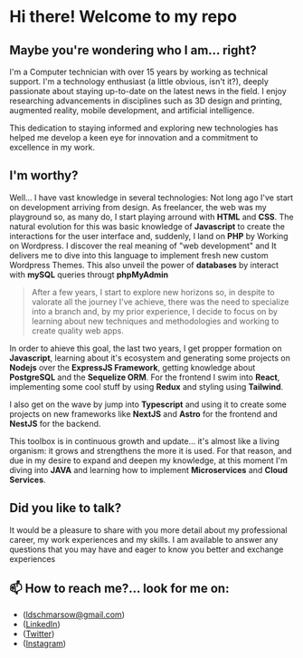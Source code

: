# Hi there! Welcome to my repo

## Maybe you're wondering who I am... right?
I'm a Computer technician with over 15 years by working as technical support. I'm a technology enthusiast (a little obvious, isn't it?), deeply passionate about staying up-to-date on the latest news in the field.
I enjoy researching advancements in disciplines such as 3D design and printing, augmented reality, mobile development, and artificial intelligence.

This dedication to staying informed and exploring new technologies has helped me develop a keen eye for innovation and a commitment to excellence in my work.

## I'm worthy?
Well... I have vast knowledge in several technologies:
Not long ago I've start on development arriving from design. As freelancer, the web was my playground so, as many do, I start playing arround with __HTML__ and __CSS__.
The natural evolution for this was basic knowledge of __Javascript__ to create the interactions for the user interface and, suddenly, I land on __PHP__ by Working on Wordpress. 
I discover the real meaning of "web development" and It delivers me to dive into this language to implement fresh new custom Wordpress Themes. This also unveil the power of __databases__ by interact with __mySQL__ queries througt __phpMyAdmin__

>After a few years, I start to explore new horizons so, in despite to valorate all the journey I've achieve, there was the need to specialize into a branch and, by my prior experience, I decide to focus on by learning about new techniques and methodologies and working to create quality web apps.

In order to ahieve this goal, the last two years, I get propper formation on __Javascript__, learning about it's ecosystem and generating some projects on __Nodejs__ over the __ExpressJS Framework__, getting knowledge about __PostgreSQL__ and the __Sequelize ORM__. 
For the frontend I swim into __React__, implementing some cool stuff by using __Redux__ and styling using __Tailwind__.

I also get on the wave by jump into __Typescript__ and using it to create some projects on new frameworks like __NextJS__ and __Astro__ for the frontend and __NestJS__ for the backend.

This toolbox is in continuous growth and update... it's almost like a living organism: it grows and strengthens the more it is used.
For that reason, and due in my desire to expand and deepen my knowledge, at this moment I'm diving into __JAVA__ and learning how to implement __Microservices__ and __Cloud Services__.

## Did you like to talk?
It would be a pleasure to share with you more detail about my professional career, my work experiences and my skills. 
I am available to answer any questions that you may have and eager to know you better and exchange experiences

## 📫 How to reach me?... look for me on: 
- ([ldschmarsow@gmail.com](ldschmarsow@gmail.com))
- ([LinkedIn](https://www.linkedin.com/in/lucianoschmarsow]))
- ([Twitter](https://www.twitter.com/ldschmarsow))
- ([Instagram](https://www.instagram.com/ldschmarsow/))

